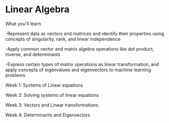 # Linear Algebra

What you'll learn

-Represent data as vectors and matrices and identify their properties using concepts of singularity, rank, and linear independence

-Apply common vector and matrix algebra operations like dot product, inverse, and determinants

-Express certain types of matrix operations as linear transformation, and apply concepts of eigenvalues and eigenvectors to machine learning problems

Week 1: Systems of Linear equations

Week 2: Solving systems of linear equations

Week 3: Vectors and Linear transformations

Week 4: Determinants and Eigenvectors
